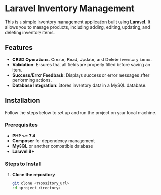 # Laravel Inventory Management

This is a simple inventory management application built using **Laravel**. It allows you to manage products, including adding, editing, updating, and deleting inventory items.

## Features

- **CRUD Operations**: Create, Read, Update, and Delete inventory items.
- **Validation**: Ensures that all fields are properly filled before saving an item.
- **Success/Error Feedback**: Displays success or error messages after performing actions.
- **Database Integration**: Stores inventory data in a MySQL database.

## Installation

Follow the steps below to set up and run the project on your local machine.

### Prerequisites

- **PHP >= 7.4**
- **Composer** for dependency management
- **MySQL** or another compatible database
- **Laravel 8+**

### Steps to Install

1. **Clone the repository**

   ```bash
   git clone <repository_url>
   cd <project_directory>
